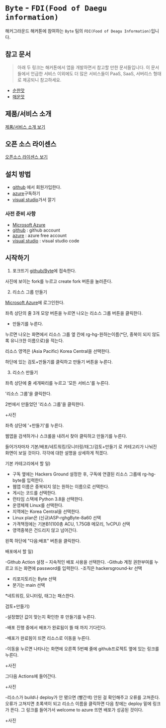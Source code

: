 # `Byte` - `FDI(Food of Daegu information)`

해커그라운드 해커톤에 참여하는 `Byte` 팀의 `FDI(Food of Deagu Information)`입니다.

## 참고 문서

> 아래 두 링크는 해커톤에서 앱을 개발하면서 참고할 만한 문서들입니다. 이 문서들에서 언급한 서비스 이외에도 더 많은 서비스들이 PaaS, SaaS, 서버리스 형태로 제공되니 참고하세요.

- [순한맛](./REFERENCES_BASIC.md)
- [매운맛](./REFERENCES_ADVANCED.md)

## 제품/서비스 소개

<!-- 아래 링크는 지우지 마세요 -->
[제품/서비스 소개 보기](TOPIC.md)
<!-- 위 링크는 지우지 마세요 -->

## 오픈 소스 라이센스

<!-- 아래 링크는 지우지 마세요 -->
[오픈소스 라이센스 보기](./LICENSE)
<!-- 위 링크는 지우지 마세요 -->

## 설치 방법
- [github](https://github.com) 에서 회원가입한다.
- [azure](azure.microsoft.com)구독하기
- [visual studio](http://visualstudio.microsoft.com)가서 깔기


### 사전 준비 사항

- [Microsoft Azure](https://portal.azure.com)
- [github](https://github.com) : github account
- [azure](azure.microsoft.com) : azure free account
- [visual studio](http://visualstudio.microsoft.com) : visual studio code

## 시작하기
1. 포크뜨기
[github/Byte](https://github.com/hackersground-kr/Byte)에 접속한다.

사진에 보이는 fork를 누르고 create fork 버튼을 눌러준다.

2. 리소스 그룹 만들기

[Microsoft Azure](https://portal.azure.com)에 로그인한다.

좌측 상단의 줄 3개 모양 버튼을 누르면 나오는 리소스 그룹 버튼을 클릭한다.

+ 만들기를 누른다.

누르면 나오는 화면에서 리소스 그룹 옆 칸에 rg-hg-원하는이름(*단, 중복이 되지 않도록 유니크한 이름으로)을 적는다.

리소스 영역은 (Asia Pacific) Korea Central을 선택한다.

하단에 있는 검토+만들기를 클릭하고 만들기 버튼을 누른다.

3. 리소스 만들기

좌측 상단에 줄 세개짜리를 누르고 '모든 서비스'를 누른다.

'리소스 그룹'을 클릭한다.

2번에서 만들었던 '리소스 그룹'을 클릭한다.

+사진

좌측 상단에 '+만들기'를 누른다.

웹앱을 검색하거나 스크롤을 내려서 찾아 클릭하고 만들기를 누른다.

들어가자마자 기본/배포/네트워킹/모니터링/태그/검토+만들기 로 카테고리가 나눠진 화면이 보일 것이다. 각각에 대한 설명을 상세하게 적겠다.

기본 카테고리에서 할 일)

- 구독 옆에는 Hackers Ground 설정한 후, 구독에 연결된 리소스 그룹에 rg-hg-byte를 입력한다.
- 웹앱 이름은 중복되지 않는 원하는 이름으로 선택한다.
- 게시는 코드를 선택한다.
- 런타임 스택에 Python 3.8을 선택한다.
- 운영체제 Linux를 선택한다.
- 지역에는 Korea Central을 선택한다.
- Linux plan은 (신규)ASP-rghgByte-8a60 선택
- 가격책정에는 기본B1(100총 ACU, 1.75GB 메모리, 1vCPU) 선택
- 영역중복은 건드리지 않고 넘어간다.

왼쪽 하단에 "다음:배포" 버튼을 클릭한다.
  
배포에서 할 일)

-Github Action 설정 – 지속적인 배포 사용을 선택한다.
-Github 계정 권한부여를 누르고 뜨는 화면에 password를 입력한다.
-조직은 hackersground-kr 선택
- 리포지토리는 Byte 선택
- 분기는 main 선택

*네트워킹, 모니터링, 태그는 패스한다.

검토+만들기)

-설정했던 값이 맞는지 확인한 후 만들기를 누른다. 

-배포 진행 중에서 배포가 완료됨이 뜰 때 까지 기다린다.

-배포가 완료됨이 뜨면 리소스로 이동을 누른다.

-이동을 누르면 나타나는 화면에 오른쪽 5번째 줄에 github프로젝트 옆에 있는 링크를 누른다.

+사진

그다음 Actions에 들어간다.

+사진

-리소스가 build나 deploy가 안 됐으면 (빨간색) 안된 걸 확인해주고 오류를 고쳐준다. 오류가 고쳐지면 초록색이 되고 리소스 이름을 클릭하면 다음 창에는 deploy 밑에 링크가 뜬다. 
그 링크를 들어가서 welcome to azure 뜨면 배포가 성공된 것이다. 

+사진


